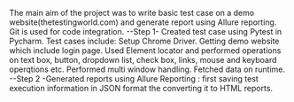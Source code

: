 The main aim of the project was to write basic test case on a demo website(thetestingworld.com) and generate report using Allure reporting.
Git is used for code integration. 
--Step 1- Created test case using Pytest in Pycharm. Test cases include: Setup Chrome Driver. Getting demo website which include login page. 
          Used Element locator and performed operations on text box, button, dropdown list, check box, links, mouse and keyboard operqtions etc.
          Performed multi window handling. Fetched data on runtime.
--Step 2 -Generated reports using Allure Reporting : first saving test execution information in JSON format the converting it to HTML reports.
